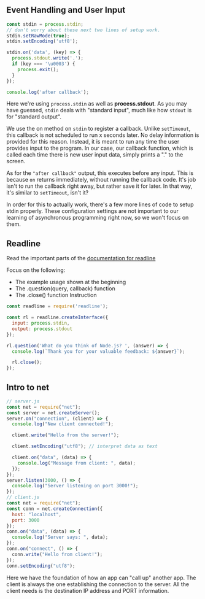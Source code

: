 ## Event Handling and User Input

```js
const stdin = process.stdin;
// don't worry about these next two lines of setup work.
stdin.setRawMode(true);
stdin.setEncoding('utf8');

stdin.on('data', (key) => {
  process.stdout.write('.');
  if (key === '\u0003') {
    process.exit();
  }
});

console.log('after callback');
```
Here we're using `process.stdin` as well as **process.stdout**. As you may have guessed, `stdin` deals with "standard input", much like how `stdout` is for "standard output".

We use the on method on `stdin` to register a callback. Unlike `setTimeout`, this callback is not scheduled to run x seconds later. No delay information is provided for this reason. Instead, it is meant to run any time the user provides input to the program. In our case, our callback function, which is called each time there is new user input data, simply prints a "." to the screen.

As for the `"after callback"` output, this executes before any input. This is because `on` returns immediately, without running the callback code. It's job isn't to run the callback right away, but rather save it for later. In that way, it's similar to `setTimeout`, isn't it?

In order for this to actually work, there's a few more lines of code to setup stdin properly. These configuration settings are not important to our learning of asynchronous programming right now, so we won't focus on them.

## Readline

Read the important parts of the [documentation for readline](https://github.com/nodejs/node/blob/main/doc/api/readline.md)

Focus on the following:

* The example usage shown at the beginning
* The .question(query, callback) function
* The .close() function
Instruction

```js
const readline = require('readline');

const rl = readline.createInterface({
  input: process.stdin,
  output: process.stdout
});

rl.question('What do you think of Node.js? ', (answer) => {
  console.log(`Thank you for your valuable feedback: ${answer}`);

  rl.close();
});
```

## Intro to net
```js
// server.js
const net = require("net");
const server = net.createServer();
server.on("connection", (client) => {
  console.log("New client connected!");

  client.write("Hello from the server!");

  client.setEncoding("utf8"); // interpret data as text

  client.on("data", (data) => {
    console.log("Message from client: ", data);
  });
});
server.listen(3000, () => {
  console.log("Server listening on port 3000!");
});
// client.js
const net = require("net");
const conn = net.createConnection({
  host: "localhost",
  port: 3000
});
conn.on("data", (data) => {
  console.log("Server says: ", data);
});
conn.on("connect", () => {
  conn.write("Hello from client!");
});
conn.setEncoding("utf8");
```
Here we have the foundation of how an app can "call up" another app. The client is always the one establishing the connection to the server. All the client needs is the destination IP address and PORT information.
